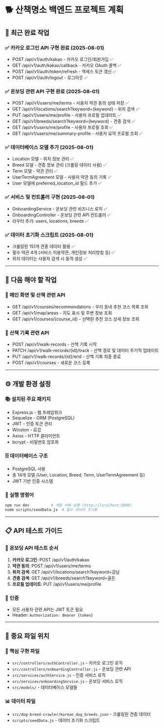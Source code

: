 # 🐕 산책명소 백엔드 프로젝트 계획

## 🚀 **최근 완료 작업**

### ✅ **카카오 로그인 API 구현 완료** (2025-08-01)
- POST /api/v1/auth/kakao - 카카오 로그인/회원가입 ✅
- GET /api/v1/auth/kakao/callback - 카카오 OAuth 콜백 ✅  
- POST /api/v1/auth/token/refresh - 액세스 토큰 갱신 ✅
- POST /api/v1/auth/logout - 로그아웃 ✅

### ✅ **온보딩 관련 API 구현 완료** (2025-08-01)
- POST /api/v1/users/me/terms - 사용자 약관 동의 상태 저장 ✅
- GET /api/v1/locations/search?keyword={keyword} - 위치 검색 ✅
- PUT /api/v1/users/me/profile - 사용자 프로필 업데이트 ✅
- GET /api/v1/breeds/search?keyword={keyword} - 견종 검색 ✅
- GET /api/v1/users/me/profile - 사용자 프로필 조회 ✅
- GET /api/v1/users/me/summary-profile - 사용자 요약 프로필 조회 ✅

### ✅ **데이터베이스 모델 추가** (2025-08-01)
- Location 모델 - 위치 정보 관리 ✅
- Breed 모델 - 견종 정보 관리 (크롤링 데이터 사용) ✅
- Term 모델 - 약관 관리 ✅
- UserTermAgreement 모델 - 사용자 약관 동의 기록 ✅
- User 모델에 preferred_location_id 필드 추가 ✅

### ✅ **서비스 및 컨트롤러 구현** (2025-08-01)
- OnboardingService - 온보딩 관련 비즈니스 로직 ✅
- OnboardingController - 온보딩 관련 API 컨트롤러 ✅
- 라우터 추가: users, locations, breeds ✅

### ✅ **데이터 초기화 스크립트** (2025-08-01)
- 크롤링된 151개 견종 데이터 활용 ✅
- 필수 약관 4개 (서비스 이용약관, 개인정보 처리방침 등) ✅
- 위치 데이터는 사용자 검색 시 동적 생성 ✅

---

## 🎯 **다음 해야 할 작업**

### 🔄 **메인 화면 및 산책 관련 API**
- GET /api/v1/courses/recommendations - 우리 동네 추천 코스 목록 조회
- GET /api/v1/map/areas - 지도 표시 및 주변 정보 조회
- GET /api/v1/courses/{course_id} - 선택된 추천 코스 상세 정보 조회

### 🚶 **산책 기록 관련 API**
- POST /api/v1/walk-records - 산책 기록 시작
- PATCH /api/v1/walk-records/{id}/track - 산책 경로 및 데이터 주기적 업데이트
- PUT /api/v1/walk-records/{id}/end - 산책 기록 최종 종료
- POST /api/v1/courses - 새로운 코스 등록

---

## ⚙️ **개발 환경 설정**

### 📚 **설치된 주요 패키지**
- Express.js - 웹 프레임워크
- Sequelize - ORM (PostgreSQL)
- JWT - 인증 토큰 관리
- Winston - 로깅
- Axios - HTTP 클라이언트
- bcrypt - 비밀번호 암호화

### 🗄️ **데이터베이스 구조**
- PostgreSQL 사용
- 총 14개 모델 (User, Location, Breed, Term, UserTermAgreement 등)
- JWT 기반 인증 시스템

### 🔧 **실행 명령어**
```bash
npm run dev          # 개발 서버 실행 (http://localhost:5000)
node scripts/seedData.js  # 필수 데이터 초기화
```

---

## 📋 **API 테스트 가이드**

### 🧪 **온보딩 API 테스트 순서**
1. **카카오 로그인**: POST /api/v1/auth/kakao
2. **약관 동의**: POST /api/v1/users/me/terms  
3. **위치 검색**: GET /api/v1/locations/search?keyword=강남
4. **견종 검색**: GET /api/v1/breeds/search?keyword=골든
5. **프로필 업데이트**: PUT /api/v1/users/me/profile

### 🔐 **인증**
- 모든 사용자 관련 API는 JWT 토큰 필요
- Header: `Authorization: Bearer {token}`

---

## 📄 **중요 파일 위치**

### 🎯 **핵심 구현 파일**
- `src/controllers/authController.js` - 카카오 로그인 로직
- `src/controllers/onboardingController.js` - 온보딩 관련 API
- `src/services/authService.js` - 인증 서비스 로직
- `src/services/onboardingService.js` - 온보딩 서비스 로직
- `src/models/` - 데이터베이스 모델들

### 📊 **데이터 파일**
- `src/dog-breed-crawler/korean_dog_breeds.json` - 크롤링된 견종 데이터
- `scripts/seedData.js` - 데이터 초기화 스크립트
